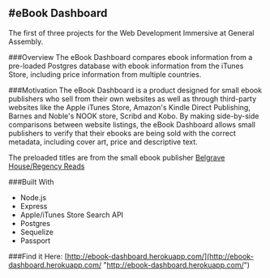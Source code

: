 #eBook Dashboard
-----------------

The first of three projects for the Web Development Immersive at General Assembly.

###Overview
The eBook Dashboard compares ebook information from a pre-loaded Postgres database with ebook information from the iTunes Store, including price information from multiple countries.

###Motivation
The eBook Dashboard is a product designed for small ebook publishers who sell from their own websites as well as through third-party websites like the Apple iTunes Store, Amazon's Kindle Direct Publishing, Barnes and Noble's NOOK store, Scribd and Kobo. By making side-by-side comparisons between website listings, the eBook Dashboard allows small publishers to verify that their ebooks are being sold with the correct metadata, including cover art, price and descriptive text. 

The preloaded titles are from the small ebook publisher [Belgrave House/Regency Reads](http://www.belgravehouse.com/ "Belgrave House/Regency Reads")

###Built With
* Node.js
* Express
* Apple/iTunes Store Search API
* Postgres
* Sequelize
* Passport

###Find it Here:
[http://ebook-dashboard.herokuapp.com/](http://ebook-dashboard.herokuapp.com/ "http://ebook-dashboard.herokuapp.com/")
